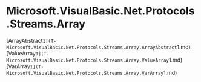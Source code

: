 ﻿
# Microsoft.VisualBasic.Net.Protocols.Streams.Array

[ArrayAbstract`1](T-Microsoft.VisualBasic.Net.Protocols.Streams.Array.ArrayAbstract`1.md)
[ValueArray`1](T-Microsoft.VisualBasic.Net.Protocols.Streams.Array.ValueArray`1.md)
[VarArray`1](T-Microsoft.VisualBasic.Net.Protocols.Streams.Array.VarArray`1.md)

